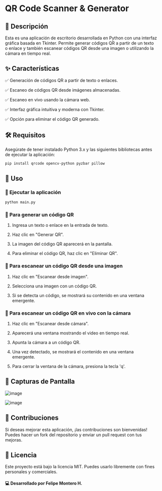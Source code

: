# QR Code Scanner & Generator

## 📌 Descripción

Esta es una aplicación de escritorio desarrollada en Python con una interfaz gráfica basada en Tkinter. Permite generar códigos QR a partir de un texto o enlace y también escanear códigos QR desde una imagen o utilizando la cámara en tiempo real.

## ✨ Características

✅ Generación de códigos QR a partir de texto o enlaces.

✅ Escaneo de códigos QR desde imágenes almacenadas.

✅ Escaneo en vivo usando la cámara web.

✅ Interfaz gráfica intuitiva y moderna con Tkinter.

✅ Opción para eliminar el código QR generado.

## 🛠 Requisitos

Asegúrate de tener instalado Python 3.x y las siguientes bibliotecas antes de ejecutar la aplicación:

```sh 
pip install qrcode opencv-python pyzbar pillow
```

## 🚀 Uso

### 🔹 Ejecutar la aplicación

```sh 
python main.py
```

### 🔹 Para generar un código QR

1. Ingresa un texto o enlace en la entrada de texto.

2. Haz clic en "Generar QR".

3. La imagen del código QR aparecerá en la pantalla.

4. Para eliminar el código QR, haz clic en "Eliminar QR".

### 🔹 Para escanear un código QR desde una imagen

1. Haz clic en "Escanear desde imagen".

2. Selecciona una imagen con un código QR.

3. Si se detecta un código, se mostrará su contenido en una ventana emergente.

### 🔹 Para escanear un código QR en vivo con la cámara

1. Haz clic en "Escanear desde cámara".

2. Aparecerá una ventana mostrando el video en tiempo real.

3. Apunta la cámara a un código QR.

4. Una vez detectado, se mostrará el contenido en una ventana emergente.

5. Para cerrar la ventana de la cámara, presiona la tecla 'q'.

## 📸 Capturas de Pantalla

![image](https://github.com/user-attachments/assets/c08e87dc-1852-4200-a72f-78fa3947360f)

![image](https://github.com/user-attachments/assets/07b870b1-d492-467c-8887-31ef25b9c3ef)



## 🤝 Contribuciones

Si deseas mejorar esta aplicación, ¡las contribuciones son bienvenidas! Puedes hacer un fork del repositorio y enviar un pull request con tus mejoras.

## 📄 Licencia

Este proyecto está bajo la licencia MIT. Puedes usarlo libremente con fines personales y comerciales.



#### 💻 Desarrollado por Felipe Montero H.

